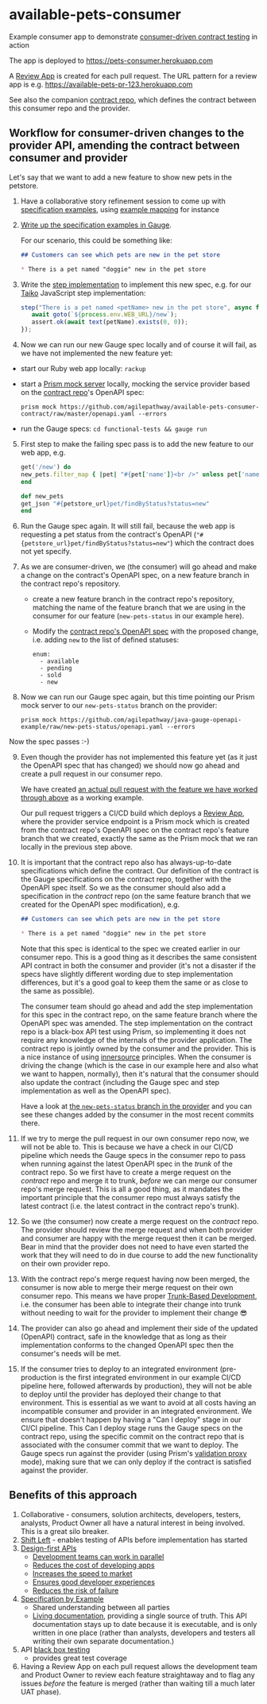 # available-pets-consumer
Example consumer app to demonstrate 
[consumer-driven contract testing](https://www.martinfowler.com/articles/consumerDrivenContracts.html)
in action

The app is deployed to https://pets-consumer.herokuapp.com

A [Review App](https://devcenter.heroku.com/articles/github-integration-review-apps) is
created for each pull request.  The URL pattern for a review app is e.g.
https://available-pets-pr-123.herokuapp.com

See also the companion [contract repo](https://github.com/agilepathway/available-pets-consumer-contract), which defines the
contract between this consumer repo and the provider.

## Workflow for consumer-driven changes to the provider API, amending the contract between consumer and provider

Let's say that we want to add a new feature to show new pets in the petstore.

1. Have a collaborative story refinement session to come up with 
   [specification examples](https://gojko.net/2008/11/04/specifying-with-examples/), using 
   [example mapping](https://cucumber.io/blog/bdd/example-mapping-introduction/) for instance

2. [Write up the specification examples in Gauge](https://docs.gauge.org/writing-specifications.html).

   For our scenario, this could be something like:

   ```markdown
   ## Customers can see which pets are new in the pet store

   * There is a pet named "doggie" new in the pet store
   ```

3. Write the [step implementation](https://docs.gauge.org/writing-specifications.html#step-implementations) to 
   implement this new spec, e.g. for our [Taiko](https://taiko.dev/) JavaScript step implementation:

   ```js
   step("There is a pet named <petName> new in the pet store", async function (petName) {
      await goto(`${process.env.WEB_URL}/new`);
      assert.ok(await text(petName).exists(0, 0));
   });
   ```

4. Now we can run our new Gauge spec locally and of course it will fail, as we have not implemented the new feature yet:

  - start our Ruby web app locally: `rackup`
  - start a [Prism mock server](https://stoplight.io/open-source/prism/) locally, mocking the service provider based on
    the [contract repo](https://github.com/agilepathway/available-pets-consumer-contract)'s OpenAPI spec:

    `prism mock https://github.com/agilepathway/available-pets-consumer-contract/raw/master/openapi.yaml --errors`

  - run the Gauge specs: `cd functional-tests && gauge run`

5. First step to make the failing spec pass is to add the new feature to our web app, e.g.

   ```ruby
   get('/new') do
   new_pets.filter_map { |pet| "#{pet['name']}<br />" unless pet['name'].nil? }.prepend('<h2>New</h2>')
   end

   def new_pets
   get_json "#{petstore_url}pet/findByStatus?status=new"
   end
   ```

6. Run the Gauge spec again. It will still fail, because the web app is requesting a pet status from the
contract's OpenAPI (`"#{petstore_url}pet/findByStatus?status=new"`) which the contract does not yet specify.

7. As we are consumer-driven, we (the consumer) will go ahead and make a change on the contract's OpenAPI spec,
   on a new feature branch in the contract repo's repository.

   - create a new feature branch in the contract repo's repository, matching the name of the feature branch that we
     are using in the consumer for our feature (`new-pets-status` in our example here).

   - Modify the 
     [contract repo's OpenAPI spec](https://github.com/agilepathway/available-pets-consumer-contract/blob/master/openapi.yaml) with the proposed change, i.e. adding `new` to the list of defined statuses:

     ```
     enum:
       - available
       - pending
       - sold
       - new
     ```

8. Now we can run our Gauge spec again, but this time pointing our Prism mock server to our `new-pets-status` branch on the provider:

   `prism mock https://github.com/agilepathway/java-gauge-openapi-example/raw/new-pets-status/openapi.yaml --errors`

Now the spec passes :-)

9. Even though the provider has not implemented this feature yet (as it just the OpenAPI spec that has changed) we
   should now go ahead and create a pull request in our consumer repo.

   We have created
   [an actual pull request with the feature we have worked through above](https://github.com/agilepathway/available-pets-consumer/pull/44)
   as a working example.

   Our pull request triggers a CI/CD build which deploys a [Review App](https://devcenter.heroku.com/articles/github-integration-review-apps), where the provider service endpoint is a Prism mock which is created from
   the contract repo's OpenAPI spec on the contract repo's feature branch that we created, exactly the same as the
   Prism mock that we ran locally in the previous step above.

10. It is important that the contract repo also has always-up-to-date specifications which define the contract.
    Our definition of the contract is the Gauge specifications on the contract repo, together with the OpenAPI spec
    itself.  So we as the consumer should also add a specification in the *contract* repo (on the same feature branch that we created for the OpenAPI spec modification), e.g.

    ```markdown
    ## Customers can see which pets are new in the pet store

    * There is a pet named "doggie" new in the pet store
    ```

    Note that this spec is identical to the spec we created earlier in our consumer repo.  This is a good thing as it
    describes the same consistent API contract in both the consumer and provider (it's not a disaster if the specs
    have slightly different wording due to step implementation differences, but it's a good goal to keep them the same
    or as close to the same as possible).

    The consumer team should go ahead and add the step implementation for this spec in the contract repo, on the same
    feature branch where the OpenAPI spec was amended.  The step implementation on the contract repo is a 
    black-box API test using Prism, so implementing it does not require any knowledge of the internals of the provider
    application.  The contract repo is jointly owned by the consumer and the provider.  This is a nice instance of
    using [innersource](https://resources.github.com/whitepapers/introduction-to-innersource/) principles.  When the
    consumer is driving the change (which is the case in our example here and also what we want to happen, normally),
    then it's natural that the consumer should also update the contract (including the Gauge spec and step implementation as well as the OpenAPI spec).

    Have a look at 
    [the `new-pets-status` branch in the provider](https://github.com/agilepathway/java-openapi-provider/tree/new-pets-status) 
    and you can see these changes added by the consumer in the most recent commits there.

11. If we try to merge the pull request in our own consumer repo now, we will not be able to.  This is because we have
    a check in our CI/CD pipeline which needs the Gauge specs in the consumer repo to pass when running against the
    latest OpenAPI spec in the _trunk_ of the contract repo.  So we first have to create a merge request on the
    _contract_ repo and merge it to trunk, _before_ we can merge our consumer repo's merge request.  This is all a good thing, as it mandates the important principle that the consumer repo must always satisfy the latest contract (i.e.
    the latest contract in the contract repo's trunk).

12. So we (the consumer) now create a merge request on the _contract_ repo.  The provider should review the merge
    request and when both provider and consumer are happy with the merge request then it can be merged.  Bear in mind
    that the provider does not need to have even started the work that they will need to do in due course to add the
    new functionality on their own provider repo.

13. With the contract repo's merge request having now been merged, the consumer is now able to merge their merge
    request on their own consumer repo.  This means we have proper 
    [Trunk-Based Development](https://trunkbaseddevelopment.com/), i.e. the consumer has been able to integrate
    their change into trunk without needing to wait for the provider to implement their change :sunglasses:

14. The provider can also go ahead and implement their side of the updated (OpenAPI) contract, safe in the knowledge
    that as long as their implementation conforms to the changed OpenAPI spec then the consumer's needs will be met.

15. If the consumer tries to deploy to an integrated environment (pre-production is the first integrated environment
    in our example CI/CD pipeline here, followed afterwards by production), they will not be able to deploy until the
    provider has deployed their change to that environment.  This is essential as we want to avoid at all costs having
    an incompatible consumer and provider in an integrated environment.  We ensure that doesn't happen by having a
    "Can I deploy" stage in our CI/CI pipeline.  This Can I deploy stage runs the Gauge specs on the contract repo,
    using the specific commit on the contract repo that is associated with the consumer commit that we want to deploy.
    The Gauge specs run against the provider (using Prism's 
    [validation proxy](https://meta.stoplight.io/docs/prism/docs/guides/03-validation-proxy.md) mode), making sure that
    we can only deploy if the contract is satisfied against the provider.


## Benefits of this approach

1. Collaborative - consumers, solution architects, developers, testers, analysts, Product Owner all have a natural interest in being involved.  This is a great silo breaker.
2. [Shift Left](https://devops.com/devops-shift-left-avoid-failure/) - enables testing of APIs before implementation has started
3. [Design-first APIs](https://tyk.io/moving-api-design-first-agile-world/)
   - [Development teams can work in parallel](https://swagger.io/resources/articles/adopting-an-api-first-approach/#development-teams-can-work-in-parallel--3)
   - [Reduces the cost of developing apps](https://swagger.io/resources/articles/adopting-an-api-first-approach/#reduces-the-cost-of-developing-apps-4)
   - [Increases the speed to market](https://swagger.io/resources/articles/adopting-an-api-first-approach/#increases-the-speed-to-market-5)
   - [Ensures good developer experiences](https://swagger.io/resources/articles/adopting-an-api-first-approach/#ensures-good-developer-experiences-6)
   - [Reduces the risk of failure](https://swagger.io/resources/articles/adopting-an-api-first-approach/#reduces-the-risk-of-failure-7)
4. [Specification by Example](https://gojko.net/2008/11/04/specifying-with-examples/)
   - Shared understanding between all parties
   - [Living documentation](https://www.infoq.com/articles/book-review-living-documentation/), providing a single source of truth. This API documentation stays up to date because it is executable, and is only written in one place (rather than analysts, developers and testers all writing their own separate documentation.)
5. API [black box testing](https://resources.whitesourcesoftware.com/blog-whitesource/black-box-testing)
   - provides great test coverage
6. Having a Review App on each pull request allows the development team and Product Owner to review each feature straightaway
   and to flag any issues *before* the feature is merged (rather than waiting till a much later UAT phase).